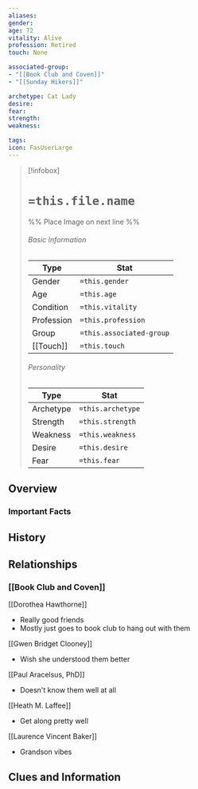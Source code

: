 ```yaml
---
aliases: 
gender: 
age: 72
vitality: Alive
profession: Retired
touch: None

associated-group: 
- "[[Book Club and Coven]]"
- "[[Sunday Hikers]]"

archetype: Cat Lady
desire:
fear:
strength:
weakness:

tags:
icon: FasUserLarge
---
```


> [!infobox]
> # `=this.file.name`
> %% Place Image on next line %%
> ###### Basic Information
> Type |  Stat |
> ---|---|
> Gender | `=this.gender` |
> Age | `=this.age` |
> Condition | `=this.vitality` |
> Profession | `=this.profession` |
> Group | `=this.associated-group` |
> [[Touch]] | `=this.touch` |
> ###### Personality
> Type |  Stat |
> ---|---|
> Archetype | `=this.archetype` |
> Strength | `=this.strength` |
> Weakness | `=this.weakness` |
> Desire | `=this.desire` |
> Fear | `=this.fear` |
## Overview

### Important Facts


## History

## Relationships
### [[Book Club and Coven]]
[[Dorothea Hawthorne]]
- Really good friends
- Mostly just goes to book club to hang out with them

[[Gwen Bridget Clooney]]
- Wish she understood them better

[[Paul Aracelsus, PhD]]
- Doesn't know them well at all

[[Heath M. Laffee]]
- Get along pretty well

[[Laurence Vincent Baker]]
- Grandson vibes

## Clues and Information
